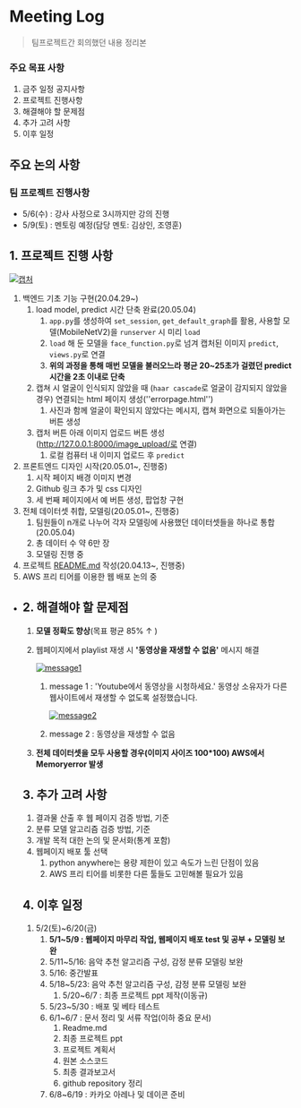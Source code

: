 # Meeting Log

> 팀프로젝트간 회의했던 내용 정리본

### 주요 목표 사항

1. 금주 일정 공지사항
2. 프로젝트 진행사항
3. 해결해야 할 문제점
4. 추가 고려 사항
5. 이후 일정

## 주요 논의 사항

### 팀 프로젝트 진행사항

- 5/6(수) : 강사 사정으로 3시까지만 강의 진행
- 5/9(토) : 멘토링 예정(담당 멘토: 김상인, 조영훈)

## 1. 프로젝트 진행 사항

[![캡처](https://user-images.githubusercontent.com/58945760/80307234-afdc8b80-8802-11ea-80a5-afb28bdfbb1f.PNG)](https://user-images.githubusercontent.com/58945760/80307234-afdc8b80-8802-11ea-80a5-afb28bdfbb1f.PNG)

1. 백엔드 기초 기능 구현(20.04.29~)
   1. load model, predict 시간 단축 완료(20.05.04)
      1. `app.py`를 생성하여 `set_session`, `get_default_graph`를 활용, 사용할 모델(MobileNetV2)을 `runserver` 시 미리 `load`
      2. `load` 해 둔 모델을 `face_function.py`로 넘겨 캡처된 이미지 `predict`, `views.py`로 연결
      3. **위의 과정을 통해 매번 모델을 불러오느라 평균 20~25초가 걸렸던 predict 시간을 2초 이내로 단축**
   2. 캡쳐 시 얼굴이 인식되지 않았을 때 (`haar cascade`로 얼굴이 감지되지 않았을 경우) 연결되는 html 페이지 생성(''errorpage.html'')
      1. 사진과 함께 얼굴이 확인되지 않았다는 메시지, 캡쳐 화면으로 되돌아가는 버튼 생성
   3. 캡처 버튼 아래 이미지 업로드 버튼 생성(http://127.0.0.1:8000/image_upload/로 연결)
      1. 로컬 컴퓨터 내 이미지 업로드 후 `predict`
2. 프론트엔드 디자인 시작(20.05.01~, 진행중)
   1. 시작 페이지 배경 이미지 변경
   2. Github 링크 추가 및 css 디자인
   3. 세 번째 페이지에서 예 버튼 생성, 팝업창 구현
3. 전체 데이터셋 취합, 모델링(20.05.01~, 진행중)
   1. 팀원들이 n개로 나누어 각자 모델링에 사용했던 데이터셋들을 하나로 통합(20.05.04)
   2. 총 데이터 수 약 6만 장
   3. 모델링 진행 중
4. 프로젝트 [README.md](https://github.com/dannylee93/Emotion-Recognition/blob/master/README.md#emotion-recognition) 작성(20.04.13~, 진행중)
5. AWS 프리 티어를 이용한 웹 배포 논의 중

- ## 2. 해결해야 할 문제점

  1. **모델 정확도 향상**(목표 평균 85% ↑ )

  2. 웹페이지에서 playlist 재생 시 **'동영상을 재생할 수 없음'** 메시지 해결

     [![message1](https://user-images.githubusercontent.com/58945760/80307257-ca166980-8802-11ea-8e6a-f917c083a75a.PNG)](https://user-images.githubusercontent.com/58945760/80307257-ca166980-8802-11ea-8e6a-f917c083a75a.PNG)

     1. message 1 : 'Youtube에서 동영상을 시청하세요.' 동영상 소유자가 다른 웹사이트에서 재생할 수 없도록 설정했습니다.

        [![message2](https://user-images.githubusercontent.com/58945760/80307311-2d080080-8803-11ea-9b75-02cd9c5c9398.PNG)](https://user-images.githubusercontent.com/58945760/80307311-2d080080-8803-11ea-9b75-02cd9c5c9398.PNG)

     2. message 2 : 동영상을 재생할 수 없음

  3. **전체 데이터셋을 모두 사용할 경우(이미지 사이즈 100\*100) AWS에서 Memoryerror 발생**

  ## 3. 추가 고려 사항

  1. 결과물 산출 후 웹 페이지 검증 방법, 기준
  2. 분류 모델 알고리즘 검증 방법, 기준
  3. 개발 목적 대한 논의 및 문서화(통계 포함)
  4. 웹페이지 배포 툴 선택
     1. python anywhere는 용량 제한이 있고 속도가 느린 단점이 있음
     2. AWS 프리 티어를 비롯한 다른 툴들도 고민해볼 필요가 있음

  ## 4. 이후 일정

  1. 5/2(토)~6/20(금)
     1. **5/1~5/9 : 웹페이지 마무리 작업, 웹페이지 배포 test 및 공부 + 모델링 보완**
     2. 5/11~5/16: 음악 추천 알고리즘 구성, 감정 분류 모델링 보완
     3. 5/16: 중간발표
     4. 5/18~5/23: 음악 추천 알고리즘 구성, 감정 분류 모델링 보완
        1. 5/20~6/7 : 최종 프로젝트 ppt 제작(이동규)
     5. 5/23~5/30 : 배포 및 베타 테스트
     6. 6/1~6/7 : 문서 정리 및 서류 작업(이하 중요 문서)
        1. Readme.md
        2. 최종 프로젝트 ppt
        3. 프로젝트 계획서
        4. 원본 소스코드
        5. 최종 결과보고서
        6. github repository 정리
     7. 6/8~6/19 : 카카오 아레나 및 데이콘 준비